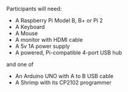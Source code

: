 Participants will need:

- A Raspberry Pi Model B, B+ or Pi 2
- A Keyboard
- A Mouse
- A monitor with HDMI cable
- A 5v 1A power supply
- A powered, Pi-compatible 4-port USB hub

and one of

- An Arduino UNO with A to B USB cable
- A Shrimp with its CP2102 programmer